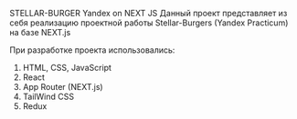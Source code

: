 STELLAR-BURGER Yandex on NEXT JS
Данный проект представляет из себя реализацию проектной работы Stellar-Burgers (Yandex Practicum) на базе NEXT.js

При разработке проекта использовались:
1. HTML, CSS, JavaScript
2. React
3. App Router (NEXT.js)
4. TailWind CSS
5. Redux  